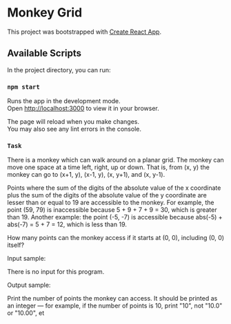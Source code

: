 # Monkey Grid

This project was bootstrapped with [Create React App](https://github.com/facebook/create-react-app).

## Available Scripts

In the project directory, you can run:

### `npm start`

Runs the app in the development mode.\
Open [http://localhost:3000](http://localhost:3000) to view it in your browser.

The page will reload when you make changes.\
You may also see any lint errors in the console.

### `Task`

There is a monkey which can walk around on a planar grid. The monkey can move one space at a time left, right, up or down. That is, from (x, y) the monkey can go to (x+1, y), (x-1, y), (x, y+1), and (x, y-1).

Points where the sum of the digits of the absolute value of the x coordinate plus the sum of the digits of the absolute value of the y coordinate are lesser than or equal to 19 are accessible to the monkey. For example, the point (59, 79) is inaccessible because 5 + 9 + 7 + 9 = 30, which is greater than 19. Another example: the point (-5, -7) is accessible because abs(-5) + abs(-7) = 5 + 7 = 12, which is less than 19.

How many points can the monkey access if it starts at (0, 0), including (0, 0) itself?

Input sample:

There is no input for this program.

Output sample:

Print the number of points the monkey can access. It should be printed as an integer — for example, if the number of points is 10, print "10", not "10.0" or "10.00", et